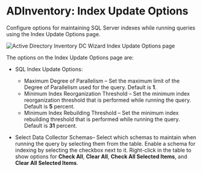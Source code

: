 # ADInventory: Index Update Options

Configure options for maintaining SQL Server indexes while running queries using the Index Update
Options page.

![Active Directory Inventory DC Wizard Index Update Options page](/img/product_docs/accessanalyzer/11.6/admin/datacollector/adinventory/indexupdateoptions.webp)

The options on the Index Update Options page are:

- SQL Index Update Options:

    - Maximum Degree of Parallelism – Set the maximum limit of the Degree of Parallelism used for
      the query. Default is **1**.
    - Minimum Index Reorganization Threshold – Set the minimum index reorganization threshold that
      is performed while running the query. Default is **5** percent.
    - Minimum Index Rebuilding Threshold – Set the minimum index rebuilding threshold that is
      performed while running the query. Default is **31** percent.

- Select Data Collector Schemas– Select which schemas to maintain when running the query by
  selecting them from the table. Enable a schema for indexing by selecting the checkbox next to it.
  Right-click in the table to show options for **Check All**, **Clear All**, **Check All Selected
  Items**, and **Clear All Selected Items**.
